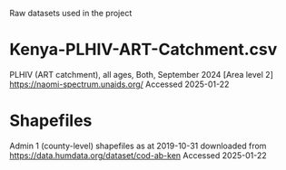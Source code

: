 Raw datasets used in the project


# Kenya-PLHIV-ART-Catchment.csv
PLHIV (ART catchment), all ages, Both, September 2024 [Area level 2]
https://naomi-spectrum.unaids.org/
Accessed 2025-01-22

# Shapefiles 
Admin 1 (county-level) shapefiles as at 2019-10-31
downloaded from https://data.humdata.org/dataset/cod-ab-ken
Accessed 2025-01-22
